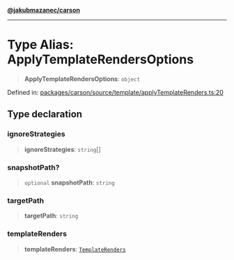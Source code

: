 [**@jakubmazanec/carson**](../README.md)

---

# Type Alias: ApplyTemplateRendersOptions

> **ApplyTemplateRendersOptions**: `object`

Defined in:
[packages/carson/source/template/applyTemplateRenders.ts:20](https://github.com/jakubmazanec/tools/blob/0373298af23ca7b778987184cd6fcccd21ae54be/packages/carson/source/template/applyTemplateRenders.ts#L20)

## Type declaration

### ignoreStrategies

> **ignoreStrategies**: `string`[]

### snapshotPath?

> `optional` **snapshotPath**: `string`

### targetPath

> **targetPath**: `string`

### templateRenders

> **templateRenders**: [`TemplateRenders`](TemplateRenders.md)
